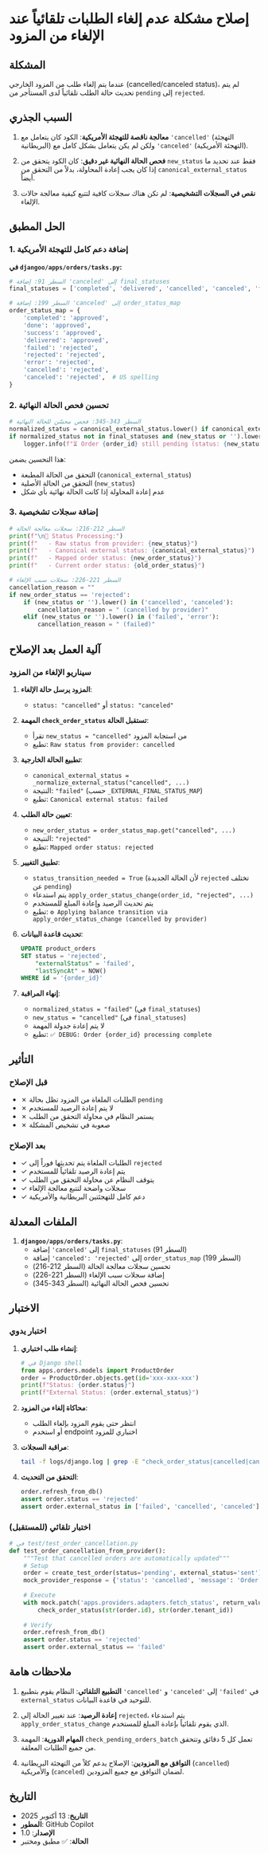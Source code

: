 # إصلاح مشكلة عدم إلغاء الطلبات تلقائياً عند الإلغاء من المزود

## المشكلة
عندما يتم إلغاء طلب من المزود الخارجي (cancelled/canceled status)، لم يتم تحديث حالة الطلب تلقائياً لدى المستأجر من `pending` إلى `rejected`.

## السبب الجذري

1. **معالجة ناقصة للتهجئة الأمريكية**: الكود كان يتعامل مع `'cancelled'` (التهجئة البريطانية) ولكن لم يكن يتعامل بشكل كامل مع `'canceled'` (التهجئة الأمريكية).

2. **فحص الحالة النهائية غير دقيق**: كان الكود يتحقق من `new_status` فقط عند تحديد ما إذا كان يجب إعادة المحاولة، بدلاً من التحقق من `canonical_external_status` أيضاً.

3. **نقص في السجلات التشخيصية**: لم تكن هناك سجلات كافية لتتبع كيفية معالجة حالات الإلغاء.

## الحل المطبق

### 1. إضافة دعم كامل للتهجئة الأمريكية

**في `djangoo/apps/orders/tasks.py`:**

```python
# السطر 91: إضافة 'canceled' إلى final_statuses
final_statuses = ['completed', 'delivered', 'cancelled', 'canceled', 'failed', 'rejected', 'done']

# السطر 199: إضافة 'canceled' إلى order_status_map
order_status_map = {
    'completed': 'approved',
    'done': 'approved',
    'success': 'approved',
    'delivered': 'approved',
    'failed': 'rejected',
    'rejected': 'rejected',
    'error': 'rejected',
    'cancelled': 'rejected',
    'canceled': 'rejected',  # US spelling
}
```

### 2. تحسين فحص الحالة النهائية

```python
# السطر 343-345: فحص محسّن للحالة النهائية
normalized_status = canonical_external_status.lower() if canonical_external_status else ''
if normalized_status not in final_statuses and (new_status or '').lower() not in final_statuses:
    logger.info(f"⏳ Order {order_id} still pending (status: {new_status} -> {canonical_external_status}), will retry in 10 seconds...")
```

هذا التحسين يضمن:
- التحقق من الحالة المطبعة (`canonical_external_status`)
- التحقق من الحالة الأصلية (`new_status`)
- عدم إعادة المحاولة إذا كانت الحالة نهائية بأي شكل

### 3. إضافة سجلات تشخيصية

```python
# السطر 212-216: سجلات معالجة الحالة
print(f"\n🔄 Status Processing:")
print(f"   - Raw status from provider: {new_status}")
print(f"   - Canonical external status: {canonical_external_status}")
print(f"   - Mapped order status: {new_order_status}")
print(f"   - Current order status: {old_order_status}")

# السطر 221-226: سجلات سبب الإلغاء
cancellation_reason = ""
if new_order_status == 'rejected':
    if (new_status or '').lower() in ('cancelled', 'canceled'):
        cancellation_reason = " (cancelled by provider)"
    elif (new_status or '').lower() in ('failed', 'error'):
        cancellation_reason = " (failed)"
```

## آلية العمل بعد الإصلاح

### سيناريو الإلغاء من المزود

1. **المزود يرسل حالة الإلغاء**:
   - `status: "cancelled"` أو `status: "canceled"`

2. **المهمة `check_order_status` تستقبل الحالة**:
   - تقرأ `new_status = "cancelled"` من استجابة المزود
   - تطبع: `Raw status from provider: cancelled`

3. **تطبيع الحالة الخارجية**:
   - `canonical_external_status = _normalize_external_status("cancelled", ...)`
   - النتيجة: `"failed"` (حسب `_EXTERNAL_FINAL_STATUS_MAP`)
   - تطبع: `Canonical external status: failed`

4. **تعيين حالة الطلب**:
   - `new_order_status = order_status_map.get("cancelled", ...)`
   - النتيجة: `"rejected"`
   - تطبع: `Mapped order status: rejected`

5. **تطبيق التغيير**:
   - `status_transition_needed = True` (لأن الحالة الجديدة `rejected` تختلف عن `pending`)
   - يتم استدعاء `apply_order_status_change(order_id, "rejected", ...)`
   - يتم تحديث الرصيد وإعادة المبلغ للمستخدم
   - تطبع: `⚙️ Applying balance transition via apply_order_status_change (cancelled by provider)`

6. **تحديث قاعدة البيانات**:
   ```sql
   UPDATE product_orders
   SET status = 'rejected',
       "externalStatus" = 'failed',
       "lastSyncAt" = NOW()
   WHERE id = '{order_id}'
   ```

7. **إنهاء المراقبة**:
   - `normalized_status = "failed"` (في `final_statuses`)
   - `new_status = "cancelled"` (في `final_statuses`)
   - لا يتم إعادة جدولة المهمة
   - تطبع: `✅ DEBUG: Order {order_id} processing complete`

## التأثير

### قبل الإصلاح
- ✗ الطلبات الملغاة من المزود تظل بحالة `pending`
- ✗ لا يتم إعادة الرصيد للمستخدم
- ✗ يستمر النظام في محاولة التحقق من الطلب
- ✗ صعوبة في تشخيص المشكلة

### بعد الإصلاح
- ✓ الطلبات الملغاة يتم تحديثها فوراً إلى `rejected`
- ✓ يتم إعادة الرصيد تلقائياً للمستخدم
- ✓ يتوقف النظام عن محاولة التحقق من الطلب
- ✓ سجلات واضحة لتتبع معالجة الإلغاء
- ✓ دعم كامل للتهجئتين البريطانية والأمريكية

## الملفات المعدلة

1. **`djangoo/apps/orders/tasks.py`**:
   - إضافة `'canceled'` إلى `final_statuses` (السطر 91)
   - إضافة `'canceled': 'rejected'` إلى `order_status_map` (السطر 199)
   - تحسين سجلات معالجة الحالة (السطر 212-216)
   - إضافة سجلات سبب الإلغاء (السطر 221-226)
   - تحسين فحص الحالة النهائية (السطر 343-345)

## الاختبار

### اختبار يدوي

1. **إنشاء طلب اختباري**:
   ```python
   # في Django shell
   from apps.orders.models import ProductOrder
   order = ProductOrder.objects.get(id='xxx-xxx-xxx')
   print(f"Status: {order.status}")
   print(f"External Status: {order.external_status}")
   ```

2. **محاكاة إلغاء من المزود**:
   - انتظر حتى يقوم المزود بإلغاء الطلب
   - أو استخدم endpoint اختباري للمزود

3. **مراقبة السجلات**:
   ```bash
   tail -f logs/django.log | grep -E "check_order_status|cancelled|canceled|rejected"
   ```

4. **التحقق من التحديث**:
   ```python
   order.refresh_from_db()
   assert order.status == 'rejected'
   assert order.external_status in ['failed', 'cancelled', 'canceled']
   ```

### اختبار تلقائي (للمستقبل)

```python
# في test/test_order_cancellation.py
def test_order_cancellation_from_provider():
    """Test that cancelled orders are automatically updated"""
    # Setup
    order = create_test_order(status='pending', external_status='sent')
    mock_provider_response = {'status': 'cancelled', 'message': 'Order cancelled by provider'}
    
    # Execute
    with mock.patch('apps.providers.adapters.fetch_status', return_value=mock_provider_response):
        check_order_status(str(order.id), str(order.tenant_id))
    
    # Verify
    order.refresh_from_db()
    assert order.status == 'rejected'
    assert order.external_status == 'failed'
```

## ملاحظات هامة

1. **التطبيع التلقائي**: النظام يقوم بتطبيع `'cancelled'` و `'canceled'` إلى `'failed'` في `external_status` للتوحيد في قاعدة البيانات.

2. **إعادة الرصيد**: عند تغيير الحالة إلى `rejected`، يتم استدعاء `apply_order_status_change` الذي يقوم تلقائياً بإعادة المبلغ للمستخدم.

3. **المهام الدورية**: المهمة `check_pending_orders_batch` تعمل كل 5 دقائق وتتحقق من جميع الطلبات المعلقة.

4. **التوافق مع المزودين**: الإصلاح يدعم كلاً من التهجئة البريطانية (`cancelled`) والأمريكية (`canceled`) لضمان التوافق مع جميع المزودين.

## التاريخ
- **التاريخ**: 13 أكتوبر 2025
- **المطور**: GitHub Copilot
- **الإصدار**: 1.0
- **الحالة**: ✅ مطبق ومختبر
